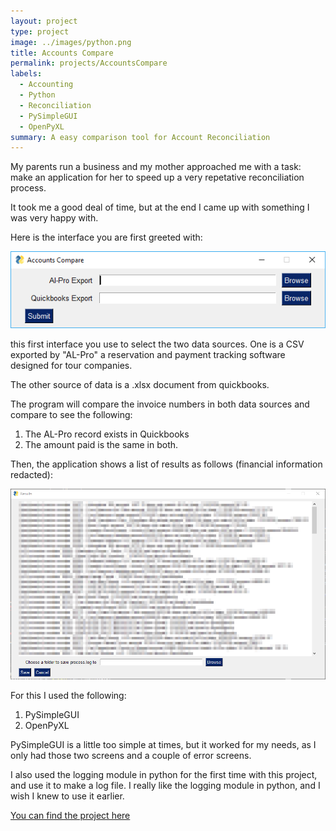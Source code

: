 ```yaml
---
layout: project
type: project
image: ../images/python.png
title: Accounts Compare
permalink: projects/AccountsCompare
labels:
  - Accounting
  - Python
  - Reconciliation
  - PySimpleGUI
  - OpenPyXL
summary: A easy comparison tool for Account Reconciliation
---
```


My parents run a business and my mother approached me with a task: make an application for her to speed up a very repetative reconciliation process.

It took me a good deal of time, but at the end I came up with something I was very happy with.

Here is the interface you are first greeted with:

<img class="ui image" src="../images/firstUI.png">

this first interface you use to select the two data sources. One is a CSV exported by "AL-Pro" a reservation and payment tracking software designed for tour companies.

The other source of data is a .xlsx document from quickbooks.

The program will compare the invoice numbers in both data sources and compare to see the following:

1. The AL-Pro record exists in Quickbooks
1. The amount paid is the same in both.

Then, the application shows a list of results as follows (financial information redacted):

<img class="ui image" src="../images/resultsList.png">

For this I used the following:

1. PySimpleGUI
1. OpenPyXL

PySimpleGUI is a little too simple at times, but it worked for my needs, as I only had those two screens and a couple of error screens.

I also used the logging module in python for the first time with this project, and use it to make a log file. I really like the logging module in python, and I wish I knew to use it earlier.

<a href="https://github.com/tylergdorn/AccountsCompare">You can find the project here</a>